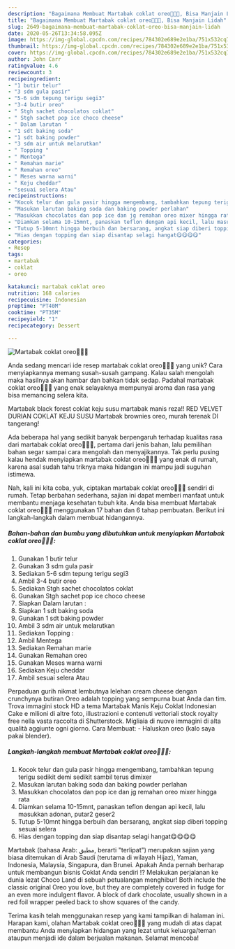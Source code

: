 ```yaml
---
description: "Bagaimana Membuat Martabak coklat oreo🍫🍫🍫, Bisa Manjain Lidah"
title: "Bagaimana Membuat Martabak coklat oreo🍫🍫🍫, Bisa Manjain Lidah"
slug: 2649-bagaimana-membuat-martabak-coklat-oreo-bisa-manjain-lidah
date: 2020-05-26T13:34:58.095Z
image: https://img-global.cpcdn.com/recipes/784302e689e2e1ba/751x532cq70/martabak-coklat-oreo🍫🍫🍫-foto-resep-utama.jpg
thumbnail: https://img-global.cpcdn.com/recipes/784302e689e2e1ba/751x532cq70/martabak-coklat-oreo🍫🍫🍫-foto-resep-utama.jpg
cover: https://img-global.cpcdn.com/recipes/784302e689e2e1ba/751x532cq70/martabak-coklat-oreo🍫🍫🍫-foto-resep-utama.jpg
author: John Carr
ratingvalue: 4.6
reviewcount: 3
recipeingredient:
- "1 butir telur"
- "3 sdm gula pasir"
- "5-6 sdm tepung terigu segi3"
- "3-4 butir oreo"
- " Stgh sachet chocolatos coklat"
- " Stgh sachet pop ice choco cheese"
- " Dalam larutan "
- "1 sdt baking soda"
- "1 sdt baking powder"
- "3 sdm air untuk melarutkan"
- " Topping "
- " Mentega"
- " Remahan marie"
- " Remahan oreo"
- " Meses warna warni"
- " Keju cheddar"
- "sesuai selera Atau"
recipeinstructions:
- "Kocok telur dan gula pasir hingga mengembang, tambahkan tepung terigu sedikit demi sedikit sambil terus dimixer"
- "Masukan larutan baking soda dan baking powder perlahan"
- "Masukkan chocolatos dan pop ice dan jg remahan oreo mixer hingga rata"
- "Diamkan selama 10-15mnt, panaskan teflon dengan api kecil, lalu masukkan adonan, putar2 geser2"
- "Tutup 5-10mnt hingga berbuih dan bersarang, angkat siap diberi topping sesuai selera"
- "Hias dengan topping dan siap disantap selagi hangat😋😋😋😋"
categories:
- Resep
tags:
- martabak
- coklat
- oreo

katakunci: martabak coklat oreo 
nutrition: 168 calories
recipecuisine: Indonesian
preptime: "PT40M"
cooktime: "PT35M"
recipeyield: "1"
recipecategory: Dessert

---
```



![Martabak coklat oreo🍫🍫🍫](https://img-global.cpcdn.com/recipes/784302e689e2e1ba/751x532cq70/martabak-coklat-oreo🍫🍫🍫-foto-resep-utama.jpg)

Anda sedang mencari ide resep martabak coklat oreo🍫🍫🍫 yang unik? Cara menyiapkannya memang susah-susah gampang. Kalau salah mengolah maka hasilnya akan hambar dan bahkan tidak sedap. Padahal martabak coklat oreo🍫🍫🍫 yang enak selayaknya mempunyai aroma dan rasa yang bisa memancing selera kita.

Martabak black forest coklat keju susu martabak manis reza!! RED VELVET DURIAN COKLAT KEJU SUSU Martabak brownies oreo, murah terenak DI tangerang!

Ada beberapa hal yang sedikit banyak berpengaruh terhadap kualitas rasa dari martabak coklat oreo🍫🍫🍫, pertama dari jenis bahan, lalu pemilihan bahan segar sampai cara mengolah dan menyajikannya. Tak perlu pusing kalau hendak menyiapkan martabak coklat oreo🍫🍫🍫 yang enak di rumah, karena asal sudah tahu triknya maka hidangan ini mampu jadi suguhan istimewa.


Nah, kali ini kita coba, yuk, ciptakan martabak coklat oreo🍫🍫🍫 sendiri di rumah. Tetap berbahan sederhana, sajian ini dapat memberi manfaat untuk membantu menjaga kesehatan tubuh kita. Anda bisa membuat Martabak coklat oreo🍫🍫🍫 menggunakan 17 bahan dan 6 tahap pembuatan. Berikut ini langkah-langkah dalam membuat hidangannya.

<!--inarticleads1-->

##### Bahan-bahan dan bumbu yang dibutuhkan untuk menyiapkan Martabak coklat oreo🍫🍫🍫:

1. Gunakan 1 butir telur
1. Gunakan 3 sdm gula pasir
1. Sediakan 5-6 sdm tepung terigu segi3
1. Ambil 3-4 butir oreo
1. Sediakan  Stgh sachet chocolatos coklat
1. Gunakan  Stgh sachet pop ice choco cheese
1. Siapkan  Dalam larutan :
1. Siapkan 1 sdt baking soda
1. Gunakan 1 sdt baking powder
1. Ambil 3 sdm air untuk melarutkan
1. Sediakan  Topping :
1. Ambil  Mentega
1. Sediakan  Remahan marie
1. Gunakan  Remahan oreo
1. Gunakan  Meses warna warni
1. Sediakan  Keju cheddar
1. Ambil sesuai selera Atau


Perpaduan gurih nikmat lembutnya lelehan cream cheese dengan crunchynya butiran Oreo adalah topping yang sempurna buat Anda dan tim. Trova immagini stock HD a tema Martabak Manis Keju Coklat Indonesian Cake e milioni di altre foto, illustrazioni e contenuti vettoriali stock royalty free nella vasta raccolta di Shutterstock. Migliaia di nuove immagini di alta qualità aggiunte ogni giorno. Cara Membuat: - Haluskan oreo (kalo saya pakai blender). 

<!--inarticleads2-->

##### Langkah-langkah membuat Martabak coklat oreo🍫🍫🍫:

1. Kocok telur dan gula pasir hingga mengembang, tambahkan tepung terigu sedikit demi sedikit sambil terus dimixer
1. Masukan larutan baking soda dan baking powder perlahan
1. Masukkan chocolatos dan pop ice dan jg remahan oreo mixer hingga rata
1. Diamkan selama 10-15mnt, panaskan teflon dengan api kecil, lalu masukkan adonan, putar2 geser2
1. Tutup 5-10mnt hingga berbuih dan bersarang, angkat siap diberi topping sesuai selera
1. Hias dengan topping dan siap disantap selagi hangat😋😋😋😋


Martabak (bahasa Arab: مطبق, berarti &#34;terlipat&#34;) merupakan sajian yang biasa ditemukan di Arab Saudi (terutama di wilayah Hijaz), Yaman, Indonesia, Malaysia, Singapura, dan Brunei. Apakah Anda pernah berharap untuk membangun bisnis Coklat Anda sendiri !? Melakukan perjalanan ke dunia lezat Choco Land di sebuah petualangan menghibur! Both include the classic original Oreo you love, but they are completely covered in fudge for an even more indulgent flavor. A block of dark chocolate, usually shown in a red foil wrapper peeled back to show squares of the candy. 

Terima kasih telah menggunakan resep yang kami tampilkan di halaman ini. Harapan kami, olahan Martabak coklat oreo🍫🍫🍫 yang mudah di atas dapat membantu Anda menyiapkan hidangan yang lezat untuk keluarga/teman ataupun menjadi ide dalam berjualan makanan. Selamat mencoba!
